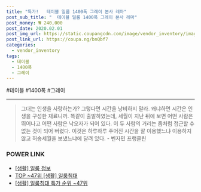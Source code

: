 ```yaml
--- 
title: "특가!   테이블 일룸 1400폭 그레이 본사 레마" 
post_sub_title: "  테이블 일룸 1400폭 그레이 본사 레마" 
post_money: ₩ 240,000 
post_date: 2020.02.01 
post_img_url: https://static.coupangcdn.com/image/vendor_inventory/images/2017/05/26/16/7/76761973-34bc-4a40-8aa9-a6a1466e883a.jpg 
post_link_url: https://coupa.ng/bnQbf7 
categories: 
  - vendor_inventory 
tags: 
  - 테이블 
  - 1400폭 
  - 그레이 
--- 
```

  #테이블 #1400폭 #그레이 
<hr> 

> 그대는 인생을 사랑하는가? 그렇다면 시간을 낭비하지 말라. 왜냐하면 시간은 인생을 구성한 재료니까. 똑같이 출발하였는데, 세월이 지난 뒤에 보면 어떤 사람은 뛰어나고 어떤 사람은 낙오자가 되어 있다. 이 두 사람의 거리는 좀처럼 접근할 수 없는 것이 되어 버렸다. 이것은 하루하루 주어진 시간을 잘 이용했느냐 이용하지 않고 허송세월을 보냈느냐에 달려 있다. - 벤자민 프랭클린 


### POWER LINK

* <a href="https://blog.naver.com/sakai111/221761872781" target="_blank"> [생활] 일룸 정보 </a>
* <a href="https://blog.naver.com/an0733/221792185629" target="_blank"> TOP ~47위 [생활] 일룸침대</a>
* <a href="https://blog.naver.com/sakai111/221792185632" target="_blank"> [생활] 일룸침대 특가 순위 ~47위</a>
